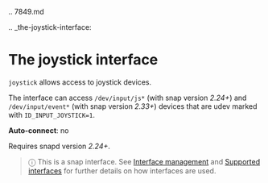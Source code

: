 .. 7849.md

.. _the-joystick-interface:

# The joystick interface

`joystick` allows access to joystick devices.

The interface can access `/dev/input/js*` (with snap version _2.24+_) and `/dev/input/event*` (with snap version _2.33+_) devices that are udev marked with `ID_INPUT_JOYSTICK=1`.

**Auto-connect**: no

Requires snapd version _2.24+_.

> ⓘ  This is a snap interface. See [Interface management](interface-management.md) and [Supported interfaces](supported-interfaces.md) for further details on how interfaces are used.